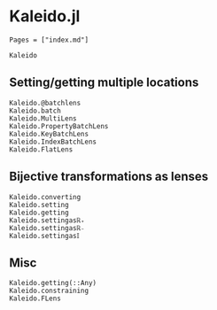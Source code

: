 # Kaleido.jl

```@index
Pages = ["index.md"]
```

```@docs
Kaleido
```

## Setting/getting multiple locations

```@docs
Kaleido.@batchlens
Kaleido.batch
Kaleido.MultiLens
Kaleido.PropertyBatchLens
Kaleido.KeyBatchLens
Kaleido.IndexBatchLens
Kaleido.FlatLens
```

## Bijective transformations as lenses

```@docs
Kaleido.converting
Kaleido.setting
Kaleido.getting
Kaleido.settingasℝ₊
Kaleido.settingasℝ₋
Kaleido.settingas𝕀
```

## Misc

```@docs
Kaleido.getting(::Any)
Kaleido.constraining
Kaleido.FLens
```
